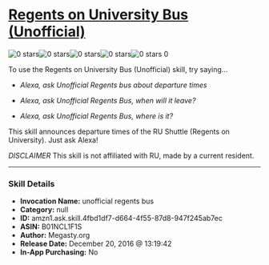 # [Regents on University Bus (Unofficial)](http://alexa.amazon.com/#skills/amzn1.ask.skill.4fbd1df7-d664-4f55-87d8-947f245ab7ec)
![0 stars](../../images/ic_star_border_black_18dp_1x.png)![0 stars](../../images/ic_star_border_black_18dp_1x.png)![0 stars](../../images/ic_star_border_black_18dp_1x.png)![0 stars](../../images/ic_star_border_black_18dp_1x.png)![0 stars](../../images/ic_star_border_black_18dp_1x.png) 0

To use the Regents on University Bus (Unofficial) skill, try saying...

* *Alexa, ask Unofficial Regents bus about departure times*

* *Alexa, ask Unofficial Regents Bus, when will it leave?*

* *Alexa, ask Unofficial Regents Bus, where is it?*

This skill announces departure times of the RU Shuttle (Regents on University).
Just ask Alexa!

*DISCLAIMER* This skill is not affiliated with RU, made by a current resident.

***

### Skill Details

* **Invocation Name:** unofficial regents bus
* **Category:** null
* **ID:** amzn1.ask.skill.4fbd1df7-d664-4f55-87d8-947f245ab7ec
* **ASIN:** B01NCL1F1S
* **Author:** Megasty.org
* **Release Date:** December 20, 2016 @ 13:19:42
* **In-App Purchasing:** No
